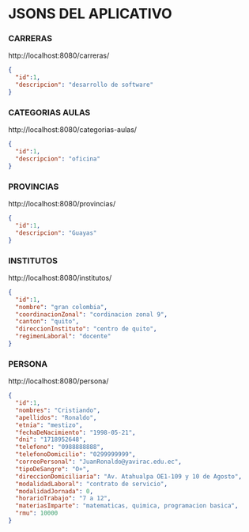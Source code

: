 # JSONS DEL APLICATIVO

### CARRERAS
http://localhost:8080/carreras/
```json
{
  "id":1,
  "descripcion": "desarrollo de software"
}
```

### CATEGORIAS AULAS
http://localhost:8080/categorias-aulas/
```json
{
  "id":1,
  "descripcion": "oficina"
}
```

### PROVINCIAS
http://localhost:8080/provincias/
```json
{
  "id":1,
  "descripcion": "Guayas"
}
```

### INSTITUTOS
http://localhost:8080/institutos/
```json
{
  "id":1,
  "nombre": "gran colombia",
  "coordinacionZonal": "cordinacion zonal 9",
  "canton": "quito",
  "direccionInstituto": "centro de quito",
  "regimenLaboral": "docente"
}
```

### PERSONA
http://localhost:8080/persona/
```json
{
  "id":1,
  "nombres": "Cristiando",
  "apellidos": "Ronaldo",
  "etnia": "mestizo",
  "fechaDeNacimiento": "1998-05-21",
  "dni": "1718952648",
  "telefono": "0988888888",
  "telefonoDomicilio": "0299999999",
  "correoPersonal": "JuanRonaldo@yavirac.edu.ec",
  "tipoDeSangre": "O+",
  "direccionDomiciliaria": "Av. Atahualpa OE1-109 y 10 de Agosto",
  "modalidadLaboral": "contrato de servicio",
  "modalidadJornada": 0,
  "horarioTrabajo": "7 a 12",
  "materiasImparte": "matematicas, quimica, programacion basica",
  "rmu": 10000
}
```
